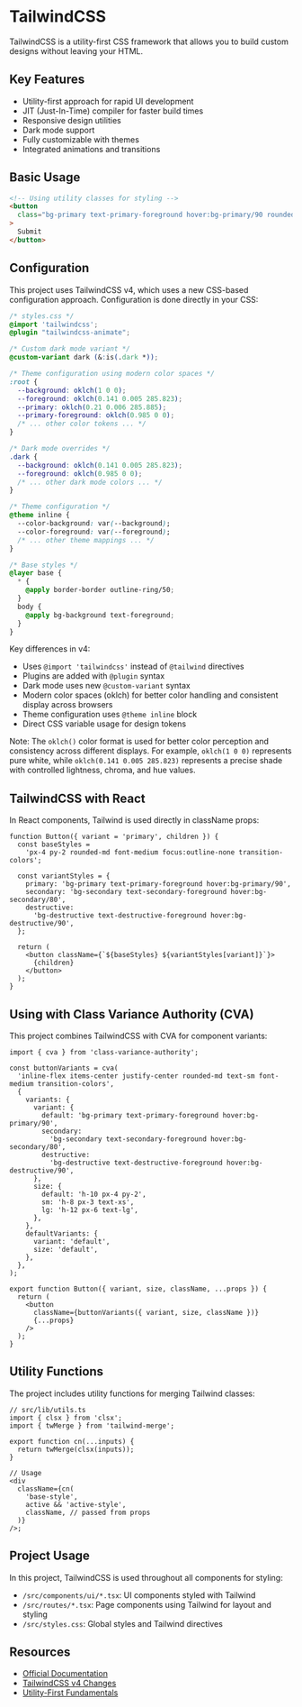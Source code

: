# TailwindCSS

TailwindCSS is a utility-first CSS framework that allows you to build custom designs without leaving your HTML.

## Key Features

- Utility-first approach for rapid UI development
- JIT (Just-In-Time) compiler for faster build times
- Responsive design utilities
- Dark mode support
- Fully customizable with themes
- Integrated animations and transitions

## Basic Usage

```html
<!-- Using utility classes for styling -->
<button
  class="bg-primary text-primary-foreground hover:bg-primary/90 rounded px-4 py-2 font-bold"
>
  Submit
</button>
```

## Configuration

This project uses TailwindCSS v4, which uses a new CSS-based configuration approach. Configuration is done directly in your CSS:

```css
/* styles.css */
@import 'tailwindcss';
@plugin "tailwindcss-animate";

/* Custom dark mode variant */
@custom-variant dark (&:is(.dark *));

/* Theme configuration using modern color spaces */
:root {
  --background: oklch(1 0 0);
  --foreground: oklch(0.141 0.005 285.823);
  --primary: oklch(0.21 0.006 285.885);
  --primary-foreground: oklch(0.985 0 0);
  /* ... other color tokens ... */
}

/* Dark mode overrides */
.dark {
  --background: oklch(0.141 0.005 285.823);
  --foreground: oklch(0.985 0 0);
  /* ... other dark mode colors ... */
}

/* Theme configuration */
@theme inline {
  --color-background: var(--background);
  --color-foreground: var(--foreground);
  /* ... other theme mappings ... */
}

/* Base styles */
@layer base {
  * {
    @apply border-border outline-ring/50;
  }
  body {
    @apply bg-background text-foreground;
  }
}
```

Key differences in v4:

- Uses `@import 'tailwindcss'` instead of `@tailwind` directives
- Plugins are added with `@plugin` syntax
- Dark mode uses new `@custom-variant` syntax
- Modern color spaces (oklch) for better color handling and consistent display across browsers
- Theme configuration uses `@theme inline` block
- Direct CSS variable usage for design tokens

Note: The `oklch()` color format is used for better color perception and consistency across different displays. For example, `oklch(1 0 0)` represents pure white, while `oklch(0.141 0.005 285.823)` represents a precise shade with controlled lightness, chroma, and hue values.

## TailwindCSS with React

In React components, Tailwind is used directly in className props:

```tsx
function Button({ variant = 'primary', children }) {
  const baseStyles =
    'px-4 py-2 rounded-md font-medium focus:outline-none transition-colors';

  const variantStyles = {
    primary: 'bg-primary text-primary-foreground hover:bg-primary/90',
    secondary: 'bg-secondary text-secondary-foreground hover:bg-secondary/80',
    destructive:
      'bg-destructive text-destructive-foreground hover:bg-destructive/90',
  };

  return (
    <button className={`${baseStyles} ${variantStyles[variant]}`}>
      {children}
    </button>
  );
}
```

## Using with Class Variance Authority (CVA)

This project combines TailwindCSS with CVA for component variants:

```tsx
import { cva } from 'class-variance-authority';

const buttonVariants = cva(
  'inline-flex items-center justify-center rounded-md text-sm font-medium transition-colors',
  {
    variants: {
      variant: {
        default: 'bg-primary text-primary-foreground hover:bg-primary/90',
        secondary:
          'bg-secondary text-secondary-foreground hover:bg-secondary/80',
        destructive:
          'bg-destructive text-destructive-foreground hover:bg-destructive/90',
      },
      size: {
        default: 'h-10 px-4 py-2',
        sm: 'h-8 px-3 text-xs',
        lg: 'h-12 px-6 text-lg',
      },
    },
    defaultVariants: {
      variant: 'default',
      size: 'default',
    },
  },
);

export function Button({ variant, size, className, ...props }) {
  return (
    <button
      className={buttonVariants({ variant, size, className })}
      {...props}
    />
  );
}
```

## Utility Functions

The project includes utility functions for merging Tailwind classes:

```tsx
// src/lib/utils.ts
import { clsx } from 'clsx';
import { twMerge } from 'tailwind-merge';

export function cn(...inputs) {
  return twMerge(clsx(inputs));
}

// Usage
<div
  className={cn(
    'base-style',
    active && 'active-style',
    className, // passed from props
  )}
/>;
```

## Project Usage

In this project, TailwindCSS is used throughout all components for styling:

- `/src/components/ui/*.tsx`: UI components styled with Tailwind
- `/src/routes/*.tsx`: Page components using Tailwind for layout and styling
- `/src/styles.css`: Global styles and Tailwind directives

## Resources

- [Official Documentation](https://tailwindcss.com/docs)
- [TailwindCSS v4 Changes](https://tailwindcss.com/blog/tailwindcss-v4)
- [Utility-First Fundamentals](https://tailwindcss.com/docs/utility-first)
